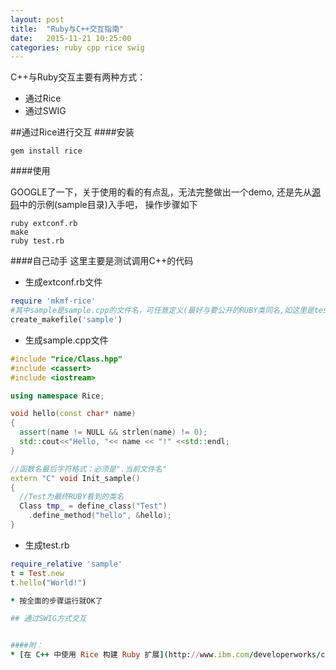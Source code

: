 ```yaml
---
layout: post
title:  "Ruby与C++交互指南"
date:   2015-11-21 10:25:00
categories: ruby cpp rice swig
---
```


C++与Ruby交互主要有两种方式：
* 通过Rice
* 通过SWIG

##通过Rice进行交互
####安装
<pre><code>gem install rice
</code></pre>

####使用

GOOGLE了一下，关于使用的看的有点乱，无法完整做出一个demo, 还是先从[源码](https://github.com/jasonroelofs/rice)中的示例(sample目录)入手吧，
操作步骤如下
<pre><code>ruby extconf.rb
make
ruby test.rb
</code></pre>

####自己动手
这里主要是测试调用C++的代码

* 生成extconf.rb文件

```ruby
require 'mkmf-rice'
#其中sample是sample.cpp的文件名，可任意定义(最好与要公开的RUBY类同名,如这里是test,暂时命名是以示区别)
create_makefile('sample')
```

* 生成sample.cpp文件

```cpp
#include "rice/Class.hpp"
#include <cassert>
#include <iostream>

using namespace Rice;

void hello(const char* name)
{
  assert(name != NULL && strlen(name) != 0);
  std::cout<<"Hello, "<< name << "!" <<std::endl;
}

//函数名最后字符格式：必须是".当前文件名"
extern "C" void Init_sample()
{
  //Test为最终RUBY看到的类名
  Class tmp_ = define_class("Test")
    .define_method("hello", &hello);
}
```

* 生成test.rb
```ruby
require_relative 'sample'
t = Test.new
t.hello("World!")

* 按全面的步骤运行就OK了

## 通过SWIG方式交互


####附：
* [在 C++ 中使用 Rice 构建 Ruby 扩展](http://www.ibm.com/developerworks/cn/opensource/os-extendruby/index.html#list1)
